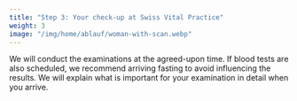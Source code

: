 ```yaml
---
title: "Step 3: Your check-up at Swiss Vital Practice"
weight: 3
image: "/img/home/ablauf/woman-with-scan.webp"
---
```


We will conduct the examinations at the agreed-upon time. If blood tests are also scheduled, we recommend arriving fasting to avoid influencing the results. We will explain what is important for your examination in detail when you arrive.